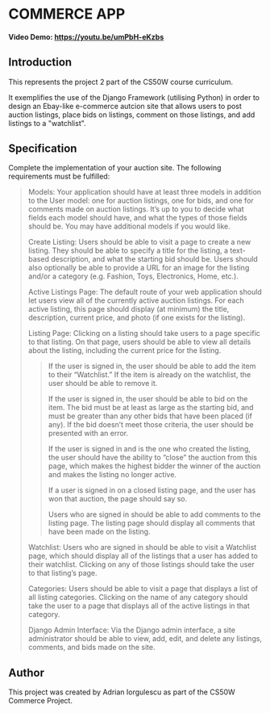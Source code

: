 # COMMERCE APP
#### Video Demo:  https://youtu.be/umPbH-eKzbs

## Introduction

This represents the project 2 part of the CS50W course curriculum. 

It exemplifies the use of the Django Framework (utilising Python) in order to design an Ebay-like e-commerce autcion site that allows users to post auction listings, place bids on listings, comment on those listings, and add listings to a "watchlist".

## Specification

Complete the implementation of your auction site. The following requirements must be fulfilled:

>Models: Your application should have at least three models in addition to the User model: one for auction listings, one for bids, and one for comments made on auction listings. It’s up to you to decide what fields each model should have, and what the types of those fields should be. You may have additional models if you would like.
>
>Create Listing: Users should be able to visit a page to create a new listing. They should be able to specify a title for the listing, a text-based description, and what the starting bid should be. Users should also optionally be able to provide a URL for an image for the listing and/or a category (e.g. Fashion, Toys, Electronics, Home, etc.).
>
>Active Listings Page: The default route of your web application should let users view all of the currently active auction listings. For each active listing, this page should display (at minimum) the title, description, current price, and photo (if one exists for the listing).
>
>Listing Page: Clicking on a listing should take users to a page specific to that listing. On that page, users should be able to view all details about the listing, including the current price for the listing.
>
>>If the user is signed in, the user should be able to add the item to their “Watchlist.” If the item is already on the watchlist, the user should be able to remove it.
>>
>>If the user is signed in, the user should be able to bid on the item. The bid must be at least as large as the starting bid, and must be greater than any other bids that have been placed (if any). If the bid doesn’t meet those criteria, the user should be presented with an error.
>>
>>If the user is signed in and is the one who created the listing, the user should have the ability to “close” the auction from this page, which makes the highest bidder the winner of the auction and makes the listing no longer active.
>>
>>If a user is signed in on a closed listing page, and the user has won that auction, the page should say so.
>>
>>Users who are signed in should be able to add comments to the listing page. The listing page should display all comments that have been made on the listing.
>
>Watchlist: Users who are signed in should be able to visit a Watchlist page, which should display all of the listings that a user has added to their watchlist. Clicking on any of those listings should take the user to that listing’s page.
>
>Categories: Users should be able to visit a page that displays a list of all listing categories. Clicking on the name of any category should take the user to a page that displays all of the active listings in that category.
>
>Django Admin Interface: Via the Django admin interface, a site administrator should be able to view, add, edit, and delete any listings, comments, and bids made on the site.


## Author

This project was created by Adrian Iorgulescu as part of the CS50W Commerce Project.
